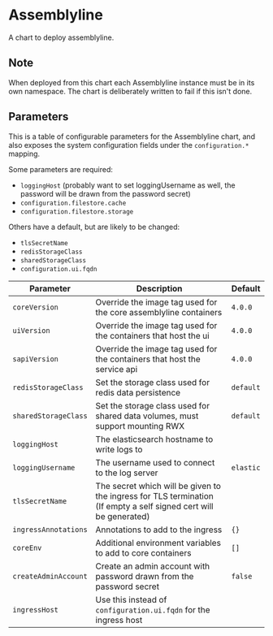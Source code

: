 Assemblyline
============

A chart to deploy assemblyline.

Note
----

When deployed from this chart each Assemblyline instance must be in its own 
namespace. The chart is deliberately written to fail if this isn't done. 


Parameters
----------

This is a table of configurable parameters for the Assemblyline chart, and also exposes
the system configuration fields under the `configuration.*` mapping.

Some parameters are required:
 - `loggingHost` (probably want to set loggingUsername as well, the password will be drawn from the password secret)
 - `configuration.filestore.cache`
 - `configuration.filestore.storage`

Others have a default, but are likely to be changed:
 - `tlsSecretName`
 - `redisStorageClass`
 - `sharedStorageClass`
 - `configuration.ui.fqdn`


| Parameter                                   | Description                                                                                               | Default
| ------------------------------------------- | --------------------------------------------------------------------------------------------------------- | ---------------
| `coreVersion`                               | Override the image tag used for the core assemblyline containers                                          | `4.0.0`
| `uiVersion`                                 | Override the image tag used for the containers that host the ui                                           | `4.0.0`
| `sapiVersion`                               | Override the image tag used for the containers that host the service api                                  | `4.0.0`
| `redisStorageClass`                         | Set the storage class used for redis data persistence                                                     | `default`
| `sharedStorageClass`                        | Set the storage class used for shared data volumes, must support mounting RWX                             | `default`
| `loggingHost`                               | The elasticsearch hostname to write logs to
| `loggingUsername`                           | The username used to connect to the log server                                                            | `elastic`
| `tlsSecretName`                             | The secret which will be given to the ingress for TLS termination <br> (If empty a self signed cert will be generated) | 
| `ingressAnnotations`                        | Annotations to add to the ingress                                       | `{}`
| `coreEnv`                                   | Additional environment variables to add to core containers              | `[]`
| `createAdminAccount`                        | Create an admin account with password drawn from the password secret    | `false`
| `ingressHost`                               | Use this instead of `configuration.ui.fqdn` for the ingress host       | 

